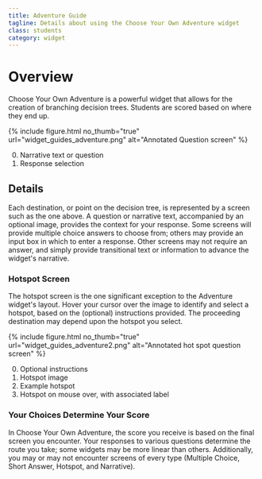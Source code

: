```yaml
---
title: Adventure Guide
tagline: Details about using the Choose Your Own Adventure widget
class: students
category: widget
---
```

# Overview

Choose Your Own Adventure is a powerful widget that allows for the creation of branching decision trees. Students are scored based on where they end up.

{% include figure.html
	no_thumb="true"
	url="widget_guides_adventure.png"
	alt="Annotated Question screen"
%}

0. Narrative text or question
0. Response selection

## Details

Each destination, or point on the decision tree, is represented by a screen such as the one above. A question or narrative text, accompanied by an optional image, provides the context for your response. Some screens will provide multiple choice answers to choose from; others may provide an input box in which to enter a response. Other screens may not require an answer, and simply provide transitional text or information to advance the widget's narrative.

### Hotspot Screen

The hotspot screen is the one significant exception to the Adventure widget's layout. Hover your cursor over the image to identify and select a hotspot, based on the (optional) instructions provided. The proceeding destination may depend upon the hotspot you select.

{% include figure.html
	no_thumb="true"
	url="widget_guides_adventure2.png"
	alt="Annotated hot spot question screen"
%}

0. Optional instructions
0. Hotspot image
0. Example hotspot
0. Hotspot on mouse over, with associated label

### Your Choices Determine Your Score

In Choose Your Own Adventure, the score you receive is based on the final screen you encounter. Your responses to various questions determine the route you take; some widgets may be more linear than others. Additionally, you may or may not encounter screens of every type (Multiple Choice, Short Answer, Hotspot, and Narrative).
